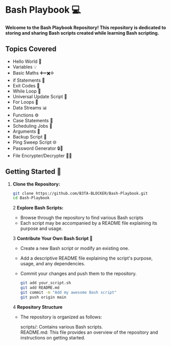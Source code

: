 # Bash Playbook 💻

<strong>Welcome to the Bash Playbook Repository! This repository is dedicated to storing and sharing Bash scripts created while learning Bash scripting.</strong>

## Topics Covered

- Hello World 👋
- Variables 💡
- Basic Maths ➕➖✖️➗
- if Statements 🤔
- Exit Codes 🚪
- While Loop 🔁
- Universal Update Script 🔄
- For Loops 🔄
- Data Streams 📊
- Functions ⚙️
- Case Statements 📝
- Scheduling Jobs 📅
- Arguments 📑
- Backup Script 💾
- Ping Sweep Script 🌐
- Password Generator 🔒🔑
- File Encrypter/Decrypter 📜🔐


## Getting Started 🏁

1. **Clone the Repository:**
      ```bash
      git clone https://github.com/B3TA-BLOCKER/Bash-Playbook.git
      cd Bash-Playbook
      ```
   
   2 **Explore Bash Scripts:**

      * Browse through the repository to find various Bash scripts
      * Each script may be accompanied by a README file explaining its purpose and usage.

   3 **Contribute Your Own Bash Script 🤝**

      * Create a new Bash script or modify an existing one.
      * Add a descriptive README file explaining the script's purpose, usage, and any dependencies.
      * Commit your changes and push them to the repository.

         ```bash
         git add your_script.sh
         git add README.md
         git commit -m "Add my awesome Bash script"
         git push origin main
         ```

   4 **Repository Structure**

      * The repository is organized as follows:

         scripts/: Contains various Bash scripts.                                                                                 
         README.md: This file provides an overview of the repository and instructions on getting started.

   
